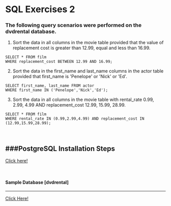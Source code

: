 # SQL Exercises 2
### The following query scenarios were performed on the dvdrental database.

1) Sort the data in all columns in the movie table provided that the value of replacement cost is greater than 12.99, equal and less than 16.99.
```
SELECT * FROM film
WHERE replacement_cost BETWEEN 12.99 AND 16.99;
```

2) Sort the data in the first_name and last_name columns in the actor table provided that first_name is 'Penelope' or 'Nick' or 'Ed'.

```
SELECT first_name, last_name FROM actor
WHERE first_name IN ('Penelope','Nick','Ed');
```

3) Sort the data in all columns in the movie table with rental_rate 0.99, 2.99, 4.99 AND replacement_cost 12.99, 15.99, 28.99.

```
SELECT * FROM film
WHERE rental_rate IN (0.99,2.99,4.99) AND replacement_cost IN (12.99,15.99,28.99);
```

<br>

###PostgreSQL Installation Steps
----
[Click here!](https://www.postgresql.org/download/)

<br>

#### Sample Database [dvdrental]
------
[Click Here!](https://www.postgresqltutorial.com/wp-content/uploads/2019/05/dvdrental.zip)
